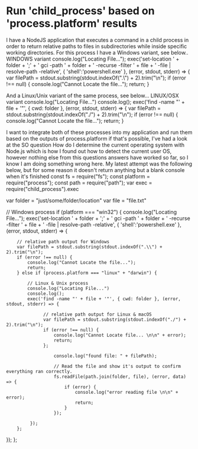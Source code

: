 
# Run 'child_process' based on 'process.platform' results

I have a NodeJS application that executes a command in a child process in order to return relative paths to files in subdirectories while inside
specific working directories.
For this process I have a Windows variant, see below..
WINDOWS variant
console.log("Locating File...");
exec('set-location ' + folder + ';' + ' gci -path ' + folder + ' -recurse -filter ' + 
file + ' -file | resolve-path -relative', { 'shell':'powershell.exe' }, (error, stdout, stderr) => {
      var filePath = stdout.substring(stdout.indexOf(".\\") + 2).trim("\n");
      if (error !== null) {
          console.log("Cannot Locate the file...");
          return;
      }

And a Linux/Unix variant of the same process, see below...
LINUX/OSX variant
console.log("Locating File...")
console.log();
exec('find -name "' + file + '"', { cwd: folder }, (error, stdout, stderr) => {
      var filePath = stdout.substring(stdout.indexOf("./") + 2).trim("\n");
      if (error !== null) {
          console.log("Cannot Locate the file...");
          return;
      }

I want to integrate both of these processes into my application and run them based on the outputs of process.platform if that's possible, I've had a look at the SO question How do I determine the current operating system with Node.js which is how I found out how to detect the current user OS, however nothing else from this questions answers have worked so far, so I know I am doing something wrong here.
My latest attempt was the following below, but for some reason it doesn't return anything but a blank console when it's finished
const fs = require("fs");
const platform = require("process");
const path = require("path");
var exec = require("child_process").exec

var folder = "just/some/folder/location"
var file = "file.txt"

// Windows process
if (platform === "win32") {
  console.log("Locating File...");
  exec('set-location ' + folder + ';' + ' gci -path ' + folder + ' -recurse -filter ' + 
  file + ' -file | resolve-path -relative', { 'shell':'powershell.exe' }, (error, stdout, stderr) => {

        // relative path output for Windows
        var filePath = stdout.substring(stdout.indexOf(".\\") + 2).trim("\n");
        if (error !== null) {
            console.log("Cannot Locate the file...");
            return;
        } else if (process.platform === "linux" + "darwin") {

            // Linux & Unix process
            console.log("Locating File...")
            console.log();
            exec('find -name "' + file + '"', { cwd: folder }, (error, stdout, stderr) => {

                  // relative path output for Linux & macOS
                  var filePath = stdout.substring(stdout.indexOf("./") + 2).trim("\n");
                  if (error !== null) {
                      console.log("Cannot Locate file... \n\n" + error);
                      return;
                  };

                      console.log("found file: " + filePath);
                                            
                      // Read the file and show it's output to confirm everything ran correctly.
                      fs.readFile(path.join(folder, file), (error, data) => {
                          if (error) {
                              console.log("error reading file \n\n" + error);
                              return;
                          }
                      });

             });
        };
   });
};



        